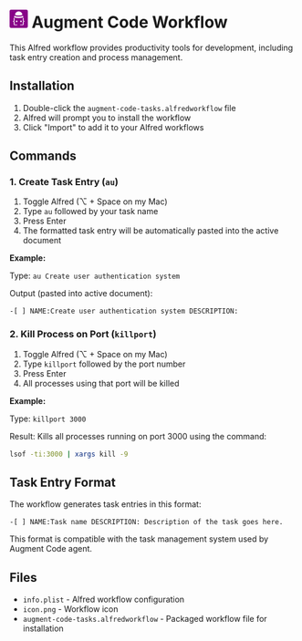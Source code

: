 # <img src="./images/icons/icon-alfred-augment.png" width="32" height="32" alt="Augment Code Tasks"> Augment Code Workflow

This Alfred workflow provides productivity tools for development, including task entry creation and process management.

## Installation

1. Double-click the `augment-code-tasks.alfredworkflow` file
2. Alfred will prompt you to install the workflow
3. Click "Import" to add it to your Alfred workflows

## Commands

### 1. Create Task Entry (`au`)

1. Toggle Alfred (⌥ + Space on my Mac)
2. Type `au` followed by your task name
3. Press Enter
4. The formatted task entry will be automatically pasted into the active document

**Example:**

Type: `au Create user authentication system`

Output (pasted into active document):

```
-[ ] NAME:Create user authentication system DESCRIPTION:
```

### 2. Kill Process on Port (`killport`)

1. Toggle Alfred (⌥ + Space on my Mac)
2. Type `killport` followed by the port number
3. Press Enter
4. All processes using that port will be killed

**Example:**

Type: `killport 3000`

Result: Kills all processes running on port 3000 using the command:
```bash
lsof -ti:3000 | xargs kill -9
```

## Task Entry Format

The workflow generates task entries in this format:

```
-[ ] NAME:Task name DESCRIPTION: Description of the task goes here.
```

This format is compatible with the task management system used by Augment Code agent.

## Files

- `info.plist` - Alfred workflow configuration
- `icon.png` - Workflow icon
- `augment-code-tasks.alfredworkflow` - Packaged workflow file for installation
